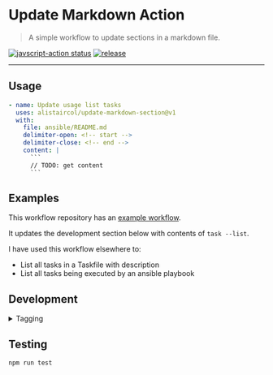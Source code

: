 # Update Markdown Action

> A simple workflow to update sections in a markdown file.

<a href="https://github.com/alistaircol/update-markdown-action/actions/workflows/test.yaml"><img alt="javscript-action status" src="https://github.com/alistaircol/update-markdown-action/actions/workflows/test.yaml/badge.svg"></a>
<a href="https://img.shields.io/github/v/release/alistaircol/update-markdown-action"><img alt="release" src="https://img.shields.io/github/v/release/alistaircol/update-markdown-action"></a>

<!-- local: npm install -g action-docs -->
<!-- local: action-docs --update-readme -->
<!-- https://github.com/npalm/action-docs#tldr -->

---

<!-- action-docs-description -->

<!-- action-docs-inputs -->

<!-- action-docs-outputs -->

<!-- action-docs-runs -->

## Usage

```yaml
- name: Update usage list tasks
  uses: alistaircol/update-markdown-section@v1
  with:
    file: ansible/README.md
    delimiter-open: <!-- start -->
    delimiter-close: <!-- end -->
    content: |
      ```
      // TODO: get content
      ```
```

## Examples

This workflow repository has an [example workflow](https://github.com/alistaircol/update-markdown-action/blob/main/.github/workflows/example.yaml).

It updates the development section below with contents of `task --list`.

I have used this workflow elsewhere to:

* List all tasks in a Taskfile with description
* List all tasks being executed by an ansible playbook

## Development

<!-- start-task-list -->
<!-- end-task-list -->

<details>
<summary>Tagging</summary>

```bash
git tag -a -m "My first action release" v0.0.1
git push --follow-tags
```

</details>

## Testing

```bash
npm run test
```
